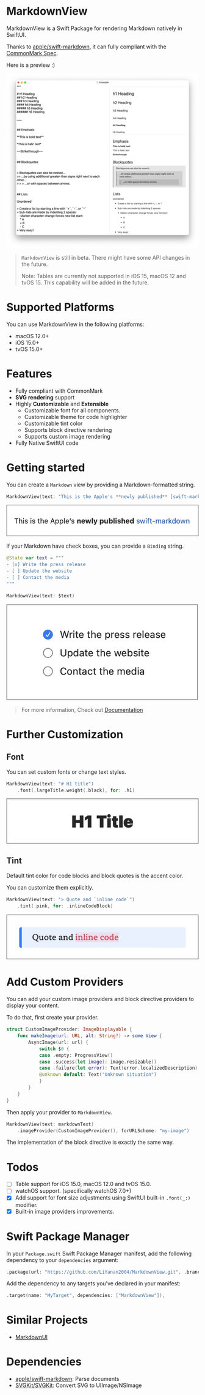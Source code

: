 # MarkdownView

MarkdownView is a Swift Package for rendering Markdown natively in SwiftUI.

Thanks to [apple/swift-markdown](https://github.com/apple/swift-markdown), it can fully compliant with the [CommonMark Spec](https://spec.commonmark.org/current/).

Here is a preview :)

![](Images/overall.jpeg)

> `MarkdownView` is still in beta. 
> There might have some API changes in the future.
> 
> Note: Tables are currently not supported in iOS 15, macOS 12 and tvOS 15. 
> This capability will be added in the future.

# Supported Platforms

You can use MarkdownView in the following platforms:

* macOS 12.0+
* iOS 15.0+
* tvOS 15.0+

# Features

- Fully compliant with CommonMark
- **SVG rendering** support
-  Highly **Customizable** and **Extensible**
    - Customizable font for all components.
    - Customizable theme for code highlighter
    - Customizable tint color
    - Supports block directive rendering
    - Supports custom image rendering
-  Fully Native SwiftUI code

# Getting started

You can create a `Markdown` view by providing a Markdown-formatted string.

```swift
MarkdownView(text: "This is the Apple's **newly published** [swift-markdown](https://github.com/apple/swift-markdown)")
```

![](Images/bold_and_links.jpeg)

If your Markdown have check boxes, you can provide a `Binding` string.

```swift
@State var text = """
- [x] Write the press release
- [ ] Update the website
- [ ] Contact the media
"""
```

```swift
MarkdownView(text: $text)
```   
![](Images/checkbox.jpeg)

> For more information, Check out [Documentation](https://liyanan2004.github.io/MarkdownView/documentation/markdownview/)

# Further Customization

## Font

You can set custom fonts or change text styles.

```swift
MarkdownView(text: "# H1 title")
    .font(.largeTitle.weight(.black), for: .h1)
```

![](/Images/font.jpeg)

## Tint

Default tint color for code blocks and block quotes is the accent color.

You can customize them explicitly.

```swift
MarkdownView(text: "> Quote and `inline code`")
    .tint(.pink, for: .inlineCodeBlock)
```
![](/Images/tint.jpeg)

# Add Custom Providers

You can add your custom image providers and block directive providers to display your content.

To do that, first create your provider.

```swift
struct CustomImageProvider: ImageDisplayable {
    func makeImage(url: URL, alt: String?) -> some View {
        AsyncImage(url: url) {
            switch $0 {
            case .empty: ProgressView()
            case .success(let image): image.resizable()
            case .failure(let error): Text(error.localizedDescription)
            @unknown default: Text("Unknown situation")
            }
        }
    }
}
```

Then apply your provider to `MarkdownView`.

```swift
MarkdownView(text: markdownText)
    .imageProvider(CustomImageProvider(), forURLScheme: "my-image")
```

The implementation of the block directive is exactly the same way.

# Todos

- [ ] Table support for iOS 15.0, macOS 12.0 and tvOS 15.0.
- [ ] watchOS support. (specifically watchOS 7.0+)
- [x] Add support for font size adjustments using SwiftUI built-in `.font(_:)` modifier.
- [x] Built-in image providers improvements.

# Swift Package Manager

In your `Package.swift` Swift Package Manager manifest, add the following dependency to your `dependencies` argument:

```swift
.package(url: "https://github.com/LiYanan2004/MarkdownView.git", .branch("main")),
```

Add the dependency to any targets you've declared in your manifest:

```swift
.target(name: "MyTarget", dependencies: ["MarkdownView"]),
```

# Similar Projects

- [MarkdownUI](https://github.com/gonzalezreal/MarkdownUI)

# Dependencies

- [apple/swift-markdown](https://github.com/apple/swift-markdown): Parse documents
- [SVGKit/SVGKit](https://github.com/SVGKit/SVGKit): Convert SVG to UIImage/NSImage
